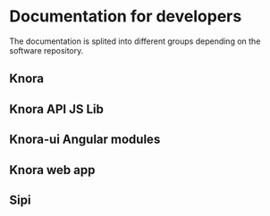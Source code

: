 # Documentation for developers

The documentation is splited into different groups depending on the software repository.

## Knora

## Knora API JS Lib

## Knora-ui Angular modules

## Knora web app

## Sipi